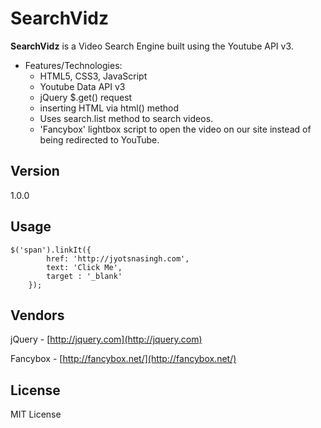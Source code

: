 # SearchVidz
**SearchVidz** is a Video Search Engine built using the Youtube API v3.

* Features/Technologies: 
  * HTML5, CSS3, JavaScript
  * Youtube Data API v3
  * jQuery $.get() request
  * inserting HTML via html() method
  * Uses search.list method to search videos.
  * 'Fancybox' lightbox script to open the video on our site instead of being redirected to YouTube.

## Version
1.0.0

## Usage
    $('span').linkIt({
			href: 'http://jyotsnasingh.com',
			text: 'Click Me',
			target : '_blank'
		});

## Vendors
jQuery - [http://jquery.com](http://jquery.com) 

Fancybox - [http://fancybox.net/](http://fancybox.net/)


## License
MIT License
